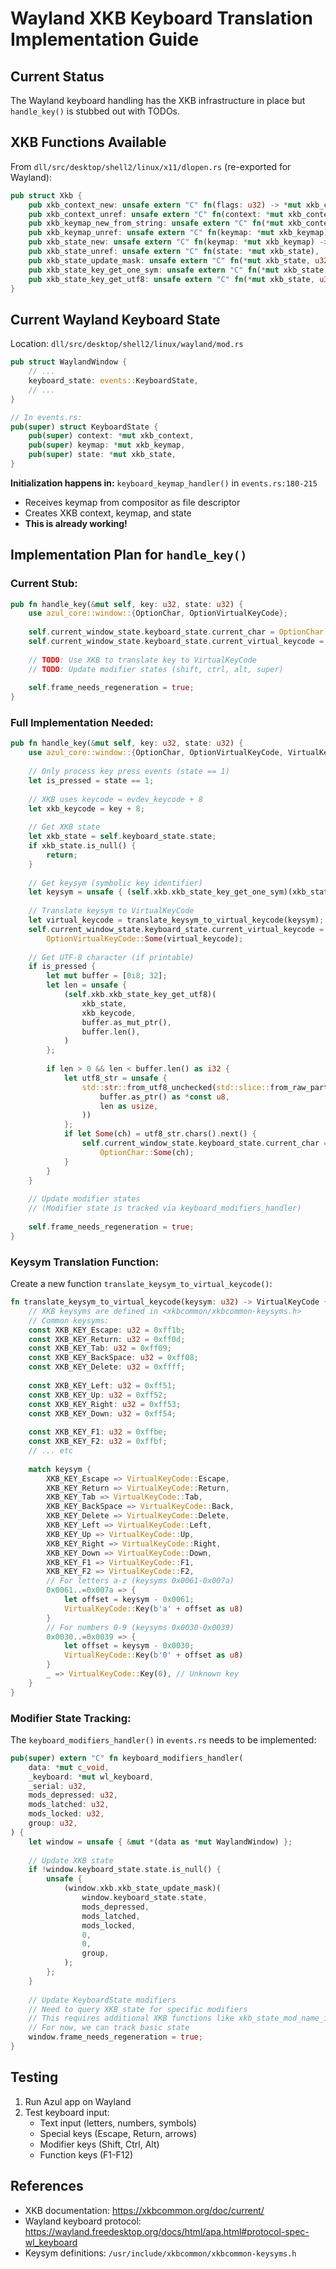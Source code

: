 # Wayland XKB Keyboard Translation Implementation Guide

## Current Status
The Wayland keyboard handling has the XKB infrastructure in place but `handle_key()` is stubbed out with TODOs.

## XKB Functions Available
From `dll/src/desktop/shell2/linux/x11/dlopen.rs` (re-exported for Wayland):

```rust
pub struct Xkb {
    pub xkb_context_new: unsafe extern "C" fn(flags: u32) -> *mut xkb_context,
    pub xkb_context_unref: unsafe extern "C" fn(context: *mut xkb_context),
    pub xkb_keymap_new_from_string: unsafe extern "C" fn(*mut xkb_context, *const i8, u32, u32) -> *mut xkb_keymap,
    pub xkb_keymap_unref: unsafe extern "C" fn(keymap: *mut xkb_keymap),
    pub xkb_state_new: unsafe extern "C" fn(keymap: *mut xkb_keymap) -> *mut xkb_state,
    pub xkb_state_unref: unsafe extern "C" fn(state: *mut xkb_state),
    pub xkb_state_update_mask: unsafe extern "C" fn(*mut xkb_state, u32, u32, u32, u32, u32, u32) -> u32,
    pub xkb_state_key_get_one_sym: unsafe extern "C" fn(*mut xkb_state, u32) -> u32,
    pub xkb_state_key_get_utf8: unsafe extern "C" fn(*mut xkb_state, u32, *mut i8, usize) -> i32,
}
```

## Current Wayland Keyboard State
Location: `dll/src/desktop/shell2/linux/wayland/mod.rs`

```rust
pub struct WaylandWindow {
    // ...
    keyboard_state: events::KeyboardState,
    // ...
}

// In events.rs:
pub(super) struct KeyboardState {
    pub(super) context: *mut xkb_context,
    pub(super) keymap: *mut xkb_keymap,
    pub(super) state: *mut xkb_state,
}
```

**Initialization happens in:** `keyboard_keymap_handler()` in `events.rs:180-215`
- Receives keymap from compositor as file descriptor
- Creates XKB context, keymap, and state
- **This is already working!**

## Implementation Plan for `handle_key()`

### Current Stub:
```rust
pub fn handle_key(&mut self, key: u32, state: u32) {
    use azul_core::window::{OptionChar, OptionVirtualKeyCode};
    
    self.current_window_state.keyboard_state.current_char = OptionChar::None;
    self.current_window_state.keyboard_state.current_virtual_keycode = OptionVirtualKeyCode::None;
    
    // TODO: Use XKB to translate key to VirtualKeyCode
    // TODO: Update modifier states (shift, ctrl, alt, super)
    
    self.frame_needs_regeneration = true;
}
```

### Full Implementation Needed:

```rust
pub fn handle_key(&mut self, key: u32, state: u32) {
    use azul_core::window::{OptionChar, OptionVirtualKeyCode, VirtualKeyCode};
    
    // Only process key press events (state == 1)
    let is_pressed = state == 1;
    
    // XKB uses keycode = evdev_keycode + 8
    let xkb_keycode = key + 8;
    
    // Get XKB state
    let xkb_state = self.keyboard_state.state;
    if xkb_state.is_null() {
        return;
    }
    
    // Get keysym (symbolic key identifier)
    let keysym = unsafe { (self.xkb.xkb_state_key_get_one_sym)(xkb_state, xkb_keycode) };
    
    // Translate keysym to VirtualKeyCode
    let virtual_keycode = translate_keysym_to_virtual_keycode(keysym);
    self.current_window_state.keyboard_state.current_virtual_keycode = 
        OptionVirtualKeyCode::Some(virtual_keycode);
    
    // Get UTF-8 character (if printable)
    if is_pressed {
        let mut buffer = [0i8; 32];
        let len = unsafe {
            (self.xkb.xkb_state_key_get_utf8)(
                xkb_state,
                xkb_keycode,
                buffer.as_mut_ptr(),
                buffer.len(),
            )
        };
        
        if len > 0 && len < buffer.len() as i32 {
            let utf8_str = unsafe {
                std::str::from_utf8_unchecked(std::slice::from_raw_parts(
                    buffer.as_ptr() as *const u8,
                    len as usize,
                ))
            };
            if let Some(ch) = utf8_str.chars().next() {
                self.current_window_state.keyboard_state.current_char = 
                    OptionChar::Some(ch);
            }
        }
    }
    
    // Update modifier states
    // (Modifier state is tracked via keyboard_modifiers_handler)
    
    self.frame_needs_regeneration = true;
}
```

### Keysym Translation Function:

Create a new function `translate_keysym_to_virtual_keycode()`:

```rust
fn translate_keysym_to_virtual_keycode(keysym: u32) -> VirtualKeyCode {
    // XKB keysyms are defined in <xkbcommon/xkbcommon-keysyms.h>
    // Common keysyms:
    const XKB_KEY_Escape: u32 = 0xff1b;
    const XKB_KEY_Return: u32 = 0xff0d;
    const XKB_KEY_Tab: u32 = 0xff09;
    const XKB_KEY_BackSpace: u32 = 0xff08;
    const XKB_KEY_Delete: u32 = 0xffff;
    
    const XKB_KEY_Left: u32 = 0xff51;
    const XKB_KEY_Up: u32 = 0xff52;
    const XKB_KEY_Right: u32 = 0xff53;
    const XKB_KEY_Down: u32 = 0xff54;
    
    const XKB_KEY_F1: u32 = 0xffbe;
    const XKB_KEY_F2: u32 = 0xffbf;
    // ... etc
    
    match keysym {
        XKB_KEY_Escape => VirtualKeyCode::Escape,
        XKB_KEY_Return => VirtualKeyCode::Return,
        XKB_KEY_Tab => VirtualKeyCode::Tab,
        XKB_KEY_BackSpace => VirtualKeyCode::Back,
        XKB_KEY_Delete => VirtualKeyCode::Delete,
        XKB_KEY_Left => VirtualKeyCode::Left,
        XKB_KEY_Up => VirtualKeyCode::Up,
        XKB_KEY_Right => VirtualKeyCode::Right,
        XKB_KEY_Down => VirtualKeyCode::Down,
        XKB_KEY_F1 => VirtualKeyCode::F1,
        XKB_KEY_F2 => VirtualKeyCode::F2,
        // For letters a-z (keysyms 0x0061-0x007a)
        0x0061..=0x007a => {
            let offset = keysym - 0x0061;
            VirtualKeyCode::Key(b'a' + offset as u8)
        }
        // For numbers 0-9 (keysyms 0x0030-0x0039)
        0x0030..=0x0039 => {
            let offset = keysym - 0x0030;
            VirtualKeyCode::Key(b'0' + offset as u8)
        }
        _ => VirtualKeyCode::Key(0), // Unknown key
    }
}
```

### Modifier State Tracking:

The `keyboard_modifiers_handler()` in `events.rs` needs to be implemented:

```rust
pub(super) extern "C" fn keyboard_modifiers_handler(
    data: *mut c_void,
    _keyboard: *mut wl_keyboard,
    _serial: u32,
    mods_depressed: u32,
    mods_latched: u32,
    mods_locked: u32,
    group: u32,
) {
    let window = unsafe { &mut *(data as *mut WaylandWindow) };
    
    // Update XKB state
    if !window.keyboard_state.state.is_null() {
        unsafe {
            (window.xkb.xkb_state_update_mask)(
                window.keyboard_state.state,
                mods_depressed,
                mods_latched,
                mods_locked,
                0,
                0,
                group,
            );
        };
    }
    
    // Update KeyboardState modifiers
    // Need to query XKB state for specific modifiers
    // This requires additional XKB functions like xkb_state_mod_name_is_active
    // For now, we can track basic state
    window.frame_needs_regeneration = true;
}
```

## Testing
1. Run Azul app on Wayland
2. Test keyboard input:
   - Text input (letters, numbers, symbols)
   - Special keys (Escape, Return, arrows)
   - Modifier keys (Shift, Ctrl, Alt)
   - Function keys (F1-F12)

## References
- XKB documentation: https://xkbcommon.org/doc/current/
- Wayland keyboard protocol: https://wayland.freedesktop.org/docs/html/apa.html#protocol-spec-wl_keyboard
- Keysym definitions: `/usr/include/xkbcommon/xkbcommon-keysyms.h`
